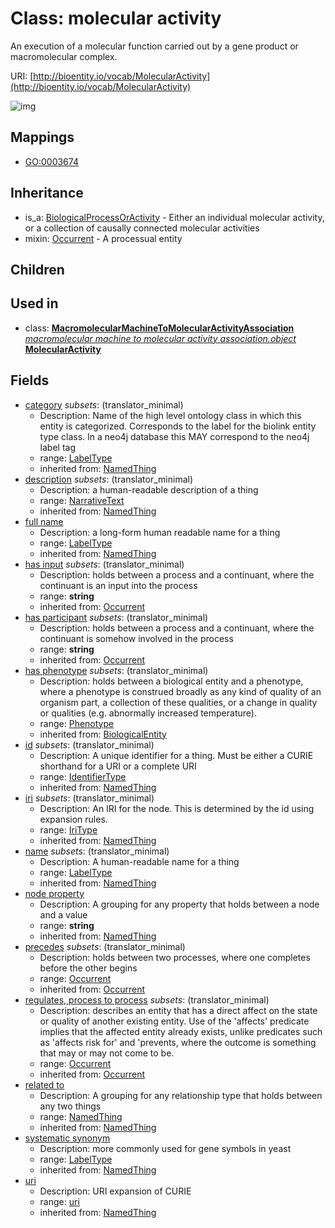# Class: molecular activity


An execution of a molecular function carried out by a gene product or macromolecular complex.

URI: [http://bioentity.io/vocab/MolecularActivity](http://bioentity.io/vocab/MolecularActivity)

![img](http://yuml.me/diagram/nofunky;dir:TB/class/\[MolecularActivity|id(i):identifier_type%20%3F;name(i):label_type%20%3F;category(i):label_type%20%3F;uri(i):uri%20%3F;node_property(i):string%20%3F;iri(i):iri_type%20%3F;full_name(i):label_type%20%3F;description(i):narrative_text%20%3F;systematic_synonym(i):label_type%20%3F;has_participant(i):string%20%3F;has_input(i):string%20%3F;has_phenotype(i):phenotype%20%3F]-%20precedes(i)%20%3F>\[Occurrent],%20\[MolecularActivity]-%20regulates,%20process%20to%20process(i)%20%3F>\[Occurrent],%20\[MolecularActivity]-%20related%20to(i)%20%3F>\[NamedThing],%20\[MacromolecularMachineToMolecularActivityAssociation]-%20object(i)>\[MolecularActivity],%20\[MolecularActivity]uses%20-.->\[Occurrent],%20\[BiologicalProcessOrActivity]^-\[MolecularActivity])
## Mappings

 * [GO:0003674](http://purl.obolibrary.org/obo/GO_0003674)
## Inheritance

 *  is_a: [BiologicalProcessOrActivity](BiologicalProcessOrActivity.md) - Either an individual molecular activity, or a collection of causally connected molecular activities
 *  mixin: [Occurrent](Occurrent.md) - A processual entity
## Children

## Used in

 *  class: **[MacromolecularMachineToMolecularActivityAssociation](MacromolecularMachineToMolecularActivityAssociation.md)** *[macromolecular machine to molecular activity association.object](macromolecular_machine_to_molecular_activity_association_object.md)* **[MolecularActivity](MolecularActivity.md)**
## Fields

 * [category](category.md) *subsets*: (translator_minimal)
    * Description: Name of the high level ontology class in which this entity is categorized. Corresponds to the label for the biolink entity type class. In a neo4j database this MAY correspond to the neo4j label tag
    * range: [LabelType](LabelType.md)
    * inherited from: [NamedThing](NamedThing.md)
 * [description](description.md) *subsets*: (translator_minimal)
    * Description: a human-readable description of a thing
    * range: [NarrativeText](NarrativeText.md)
    * inherited from: [NamedThing](NamedThing.md)
 * [full name](full_name.md)
    * Description: a long-form human readable name for a thing
    * range: [LabelType](LabelType.md)
    * inherited from: [NamedThing](NamedThing.md)
 * [has input](has_input.md) *subsets*: (translator_minimal)
    * Description: holds between a process and a continuant, where the continuant is an input into the process
    * range: **string**
    * inherited from: [Occurrent](Occurrent.md)
 * [has participant](has_participant.md) *subsets*: (translator_minimal)
    * Description: holds between a process and a continuant, where the continuant is somehow involved in the process 
    * range: **string**
    * inherited from: [Occurrent](Occurrent.md)
 * [has phenotype](has_phenotype.md) *subsets*: (translator_minimal)
    * Description: holds between a biological entity and a phenotype, where a phenotype is construed broadly as any kind of quality of an organism part, a collection of these qualities, or a change in quality or qualities (e.g. abnormally increased temperature). 
    * range: [Phenotype](Phenotype.md)
    * inherited from: [BiologicalEntity](BiologicalEntity.md)
 * [id](id.md) *subsets*: (translator_minimal)
    * Description: A unique identifier for a thing. Must be either a CURIE shorthand for a URI or a complete URI
    * range: [IdentifierType](IdentifierType.md)
    * inherited from: [NamedThing](NamedThing.md)
 * [iri](iri.md) *subsets*: (translator_minimal)
    * Description: An IRI for the node. This is determined by the id using expansion rules.
    * range: [IriType](IriType.md)
    * inherited from: [NamedThing](NamedThing.md)
 * [name](name.md) *subsets*: (translator_minimal)
    * Description: A human-readable name for a thing
    * range: [LabelType](LabelType.md)
    * inherited from: [NamedThing](NamedThing.md)
 * [node property](node_property.md)
    * Description: A grouping for any property that holds between a node and a value
    * range: **string**
    * inherited from: [NamedThing](NamedThing.md)
 * [precedes](precedes.md) *subsets*: (translator_minimal)
    * Description: holds between two processes, where one completes before the other begins
    * range: [Occurrent](Occurrent.md)
    * inherited from: [Occurrent](Occurrent.md)
 * [regulates, process to process](regulates_process_to_process.md) *subsets*: (translator_minimal)
    * Description: describes an entity that has a direct affect on the state or quality of another existing entity. Use of the 'affects' predicate implies that the affected entity already exists, unlike predicates such as 'affects risk for' and 'prevents, where the outcome is something that may or may not come to be.
    * range: [Occurrent](Occurrent.md)
    * inherited from: [Occurrent](Occurrent.md)
 * [related to](related_to.md)
    * Description: A grouping for any relationship type that holds between any two things
    * range: [NamedThing](NamedThing.md)
    * inherited from: [NamedThing](NamedThing.md)
 * [systematic synonym](systematic_synonym.md)
    * Description: more commonly used for gene symbols in yeast
    * range: [LabelType](LabelType.md)
    * inherited from: [NamedThing](NamedThing.md)
 * [uri](uri.md)
    * Description: URI expansion of CURIE
    * range: [uri](uri.md)
    * inherited from: [NamedThing](NamedThing.md)
